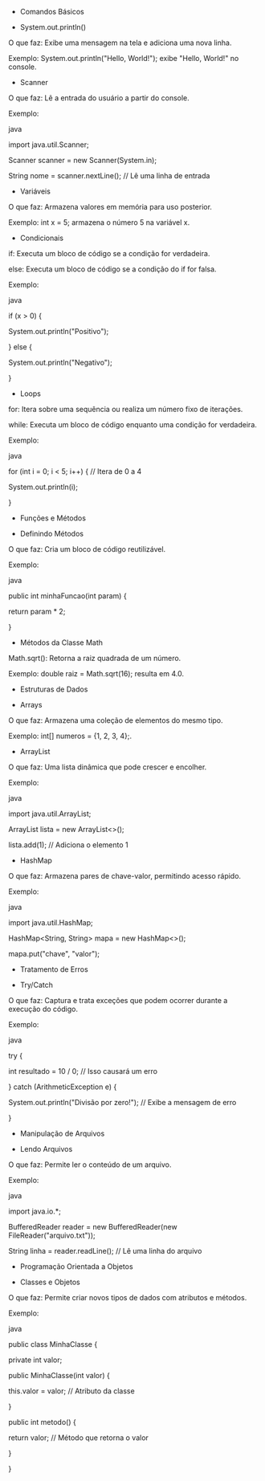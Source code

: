 * ﻿Comandos Básicos

* System.out.println()

O que faz: Exibe uma mensagem na tela e adiciona uma nova linha.

Exemplo: System.out.println("Hello, World!"); exibe "Hello, World!" no console.



* Scanner

O que faz: Lê a entrada do usuário a partir do console.

Exemplo:

java


import java.util.Scanner;

Scanner scanner = new Scanner(System.in);

String nome = scanner.nextLine();  // Lê uma linha de entrada



* Variáveis

O que faz: Armazena valores em memória para uso posterior.

Exemplo: int x = 5; armazena o número 5 na variável x.

* Condicionais

if: Executa um bloco de código se a condição for verdadeira.

else: Executa um bloco de código se a condição do if for falsa.

Exemplo:

java



if (x > 0) {

System.out.println("Positivo");

} else {

System.out.println("Negativo");

}



* Loops

for: Itera sobre uma sequência ou realiza um número fixo de iterações.

while: Executa um bloco de código enquanto uma condição for verdadeira.

Exemplo:

java



for (int i = 0; i < 5; i++) {  // Itera de 0 a 4

System.out.println(i);

}

* Funções e Métodos

* Definindo Métodos

O que faz: Cria um bloco de código reutilizável.

Exemplo:

java



public int minhaFuncao(int param) {

return param \* 2;

}

* Métodos da Classe Math

Math.sqrt(): Retorna a raiz quadrada de um número.

Exemplo: double raiz = Math.sqrt(16); resulta em 4.0.

* Estruturas de Dados

* Arrays

O que faz: Armazena uma coleção de elementos do mesmo tipo.

Exemplo: int[] numeros = {1, 2, 3, 4};.

* ArrayList

O que faz: Uma lista dinâmica que pode crescer e encolher.

Exemplo:

java



import java.util.ArrayList;

ArrayList<Integer> lista = new ArrayList<>();

lista.add(1);  // Adiciona o elemento 1

* HashMap

O que faz: Armazena pares de chave-valor, permitindo acesso rápido.

Exemplo:

java



import java.util.HashMap;

HashMap<String, String> mapa = new HashMap<>();

mapa.put("chave", "valor");

* Tratamento de Erros

* Try/Catch

O que faz: Captura e trata exceções que podem ocorrer durante a execução do código.

Exemplo:

java



try {

int resultado = 10 / 0;  // Isso causará um erro

} catch (ArithmeticException e) {

System.out.println("Divisão por zero!");  // Exibe a mensagem de erro

}

* Manipulação de Arquivos

* Lendo Arquivos

O que faz: Permite ler o conteúdo de um arquivo.

Exemplo:

java



import java.io.\*;

BufferedReader reader = new BufferedReader(new FileReader("arquivo.txt"));

String linha = reader.readLine();  // Lê uma linha do arquivo

* Programação Orientada a Objetos

* Classes e Objetos

O que faz: Permite criar novos tipos de dados com atributos e métodos.

Exemplo:

java



public class MinhaClasse {

private int valor;

public MinhaClasse(int valor) {

this.valor = valor;  // Atributo da classe

}

public int metodo() {

return valor;  // Método que retorna o valor

}

}

